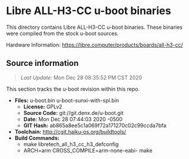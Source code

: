 Libre ALL-H3-CC u-boot binaries
===================

This directory contains Libre ALL-H3-CC u-boot binaries.
These binaries were compiled from the stock u-boot sources.

Hardware Information: <https://libre.computer/products/boards/all-h3-cc/>

Source information
-------------
> *Last Update:* Mon Dec 28 08:35:52 PM CST 2020

This section tracks the u-boot revision within this repo.

* **Files:**  u-boot.bin u-boot-sunxi-with-spl.bin
  * **License:** GPLv2
  * **Source Code:** git://git.denx.de/u-boot.git
  * **Date:** Mon Dec 28 07:44:03 2020 -0500
  * **GIT Hash:** ab865a8ee5c1a069f72a171270c02c99ccda7bfa
* **Toolchain:** http://cgit.haiku-os.org/buildtools/
* **Build Commands:**
  * make libretech_all_h3_cc_h3_defconfig
  * ARCH=arm CROSS_COMPILE=arm-none-eabi- make
